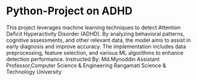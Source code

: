 # Python-Project on ADHD 
This project leverages machine learning techniques to detect Attention Deficit Hyperactivity Disorder (ADHD). By analyzing behavioral patterns, cognitive assessments, and other relevant data, the model aims to assist in early diagnosis and improve accuracy. The implementation includes data preprocessing, feature selection, and various ML algorithms to enhance detection performance.
Instructed By:
Md.Mynoddin
Assistant Professor,Computer Science & Engineering 
Rangamati Science & Technology University

